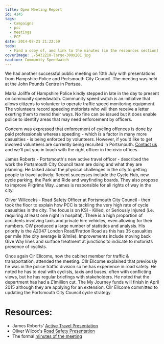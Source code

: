 ```yaml
---
title: Open Meeting Report
id: 4145
tags:
  - Campaigns
  - pcc
  - Meetings
  - PCF
date: 2014-07-21 21:22:59
todo:
  - Find a copy of, and link to the minutes (in the resources section) 
coverImage: ./5432218-large-300x201.jpg
caption: Community Speedwatch
---
```


We had another successful public meeting on 10th July with presentations from Hampshire Police and Portsmouth City Council. The meeting was held at the John Pounds Centre in Portsea.

Maria Joliffe of Hampshire Police kindly stepped in late in the day to present on community speedwatch. Community speed watch is an initiative that allows citizens to volunteer to operate traffic speed monitoring equipment. The volunteers record speeding motorists who will then receive a letter exerting them to mend their ways. No fine can be issued but it does enable police to identify areas that may need enforcement by officers.

Concern was expressed that enforcement of cycling offences is done by paid professionals whereas speeding - which is a factor in many more casualties - is being enforced by volunteers. However, if you'd like to get involved volunteers are currently being recruited in Portsmouth. [Contact us](/contact/) and we'll put you in touch with the right officer in the civic offices.

James Roberts - Portsmouth's new active travel officer - described the work the Portsmouth City Council team are doing and what they are planning. He talked about the physical challenges in the city to getting people to travel actively. Recent successes include the Cycle Hub, new cycle parking, the Park and Ride and wayfinding boards. They also propose to improve Pilgrims Way. James is responsible for all rights of way in the city.

Oliver Willcocks - Road Safety Officer at Portsmouth City Council - then took the floor to explain how PCC is tackling the very high rate of cycle casualties in the city. The focus is on KSI – Killed, or Seriously Injured (i.e. requiring at least one night in hospital). There is a high proportion of accidents involving taxis and private hire vehicles, even allowing for their numbers. OW produced a large number of statistics and analysis. His priority is the A2047 London Road/Fratton Road as this has 35 casualties per mile (the city average is 9/mile). Improvements include moving back Give Way lines and surface treatment at junctions to indicate to motorists presence of cyclists.

Once again Clr Ellcome, now the cabinet member for traffic &amp; transportation, attended the meeting. Cllr Ellcome explained that previously he was in the police traffic division so he has experience in road safety. He noted he has to deal with cyclists, taxis and buses, often with conflicting views, but he has regular briefings with stakeholders. He noted that the department has had a £1million cut. The My Journey funds will finish in April 2015 although they are applying for an extension. Cllr Ellcome committed to updating the Portsmouth City Council cycle strategy.

# Resources:
* James Roberts' [Active Travel Presentation](http://www.pompeybug.co.uk/wp-content/uploads/2014/07/Active-Travel-Presentation-FINAL.pdf)
* Oliver Wilcox's [Road Safety Presentation](http://www.pompeybug.co.uk/wp-content/uploads/2014/07/PCC-Road-Safety-Cycle-Forum-10-07-14.pdf)
* The formal [minutes of the meeting](PCF-Open-Meeting-10-July14.pdf)
